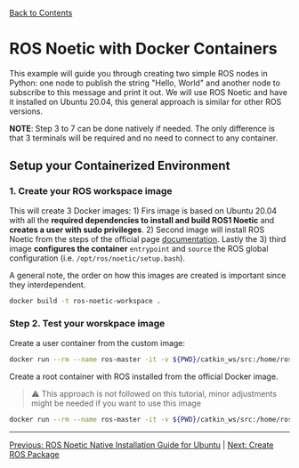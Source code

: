 [Back to Contents](../README.md)

# ROS Noetic with Docker Containers

This example will guide you through creating two simple ROS nodes in Python: one node to publish the string "Hello, World" and another node to subscribe to this message and print it out. We will use ROS Noetic and have it installed on Ubuntu 20.04, this general approach is similar for other ROS versions.

**NOTE**: Step 3 to 7 can be done natively if needed. The only difference is that 3 terminals will be required and no need to connect to any container.

## Setup your Containerized Environment

### 1. Create your ROS workspace image


This will create 3 Docker images: 1) Firs image is based on Ubuntu 20.04 with all the **required dependencies to install and build ROS1 Noetic** and **creates a user with sudo privileges**. 2) Second image will install ROS Noetic from the steps of the official page [documentation](http://wiki.ros.org/noetic/Installation/Ubuntu). Lastly the 3) third image **configures the container** `entrypoint` and `source` the ROS global configuration (i.e. `/opt/ros/noetic/setup.bash`).

A general note, the order on how this images are created is important since they interdependent.

```bash
docker build -t ros-noetic-workspace . 
```

### Step 2. Test your worskpace image 

Create a user container from the custom image:

```bash
docker run --rm --name ros-master -it -v ${PWD}/catkin_ws/src:/home/ros/catkin_ws/src ros-noetic-workspace
```

Create a root container with ROS installed from the official Docker image.

> :warning: This approach is not followed on this tutorial, minor adjustments might be needed if you want to use this image

```bash
docker run --rm --name ros-master -it -v ${PWD}/catkin_ws/src:/home/ros/catkin_ws/src -w /root ros:noetic
```

---

[Previous: ROS Noetic Native Installation Guide for Ubuntu](./00_ROS_Noetic_Ubuntu_Installation.md) | [Next: Create ROS Package](./02_Create_ROS_Package.md)

